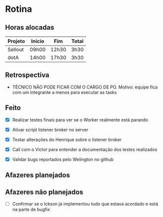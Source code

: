# Rotina

## Horas alocadas

Projeto | Inicio | Fim | Total
--------|-------|-------|------
Sellout | 09h00 | 12h30 | 3h30
dotA    | 14h00 | 17h30 | 3h30

## Retrospectiva

- TÉCNICO NÃO PODE FICAR COM O CARGO DE PO. Motivo: equipe fica com um integrante a menos para executar as tasks

## Feito

- [x] Realizar testes finais para ver se o Worker realmente está parando

- [x] Ativar script listener broker no server
- [x] Testar alterações do Henrique sobre o listener broker
- [x] Call com o Victor para entender a documentação dos testes realizados
- [x] Validar bugs reportados pelo Welington no github


## Afazeres planejados



## Afazeres não planejados

- [ ] Confirmar se o Ickson já implementou tudo que estava acordado e está na parte de bugfix

<!--stackedit_data:
eyJoaXN0b3J5IjpbMTQzMjgyMjU3MCwtMTQzOTczMzg5MiwxNT
g4MDI5MjIwLC0zODI2MzM5OTcsLTE3MDQ4OTA0ODIsLTExOTc3
Mzg5OCwxNjcyODAwNDQ3LDEyNjI4MDU3MjcsODczMTAyODYyLD
E1MDI1ODg4NTYsLTE0MDIzOTMyNDgsLTg2NDY4OTk5Miw5ODYz
NTIyNCwxNzk0NjI2MDEsLTEwNjE4MTY4MzYsMTE4MzU2ODI0Ny
wtMTc5MDEzMTgzMiw0NDIzODA3NzcsOTc0OTgwMTQ1LC0xMzM5
NjU2NjcyXX0=
-->